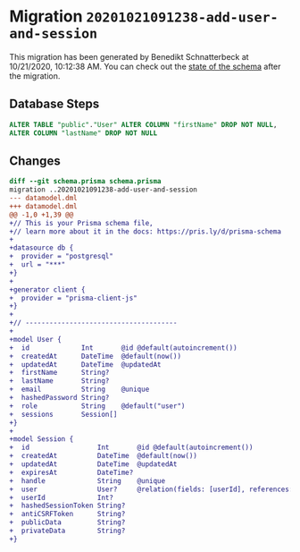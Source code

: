 # Migration `20201021091238-add-user-and-session`

This migration has been generated by Benedikt Schnatterbeck at 10/21/2020, 10:12:38 AM.
You can check out the [state of the schema](./schema.prisma) after the migration.

## Database Steps

```sql
ALTER TABLE "public"."User" ALTER COLUMN "firstName" DROP NOT NULL,
ALTER COLUMN "lastName" DROP NOT NULL
```

## Changes

```diff
diff --git schema.prisma schema.prisma
migration ..20201021091238-add-user-and-session
--- datamodel.dml
+++ datamodel.dml
@@ -1,0 +1,39 @@
+// This is your Prisma schema file,
+// learn more about it in the docs: https://pris.ly/d/prisma-schema
+
+datasource db {
+  provider = "postgresql"
+  url = "***"
+}
+
+generator client {
+  provider = "prisma-client-js"
+}
+
+// --------------------------------------
+
+model User {
+  id             Int       @id @default(autoincrement())
+  createdAt      DateTime  @default(now())
+  updatedAt      DateTime  @updatedAt
+  firstName      String?
+  lastName       String?
+  email          String    @unique
+  hashedPassword String?
+  role           String    @default("user")
+  sessions       Session[]
+}
+
+model Session {
+  id                 Int       @id @default(autoincrement())
+  createdAt          DateTime  @default(now())
+  updatedAt          DateTime  @updatedAt
+  expiresAt          DateTime?
+  handle             String    @unique
+  user               User?     @relation(fields: [userId], references: [id])
+  userId             Int?
+  hashedSessionToken String?
+  antiCSRFToken      String?
+  publicData         String?
+  privateData        String?
+}
```


